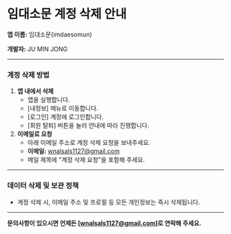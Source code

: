# 임대소문 계정 삭제 안내

**앱 이름:** 임대소문(imdaesomun)

**개발자:** JU MIN JONG

---

### 계정 삭제 방법

1. **앱 내에서 삭제**
    - 앱을 실행합니다.
    - [내정보] 메뉴로 이동합니다.
    - [로그인] 계정에 로그인합니다.
    - [회원 탈퇴] 버튼을 눌러 안내에 따라 진행합니다.
2. **이메일로 요청**
    - 아래 이메일 주소로 계정 삭제 요청을 보내주세요.
    - **이메일:** wnalsals1127@gmail.com
    - 메일 제목에 "계정 삭제 요청"을 포함해 주세요.

---

### 데이터 삭제 및 보관 정책

- 계정 삭제 시, 이메일 주소 및 프로필 등 모든 개인정보는 즉시 삭제됩니다.

---

**문의사항이 있으시면 언제든 [wnalsals1127@gmail.com]로 연락해 주세요.**